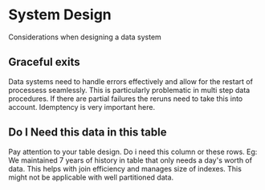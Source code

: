 # System Design

Considerations when designing a data system

## Graceful exits

Data systems need to handle errors effectively and allow for the restart of processess seamlessly. This is particularly problematic in multi step data procedures. If there are partial failures the reruns need to take this into account. Idemptency is very important here.

## Do I Need this data in this table

Pay attention to your table design. Do i need this column or these rows. Eg: We maintained 7 years of history in table that only needs a day's worth of data. This helps with join efficiency and manages size of indexes. This might not be applicable with well partitioned data.
